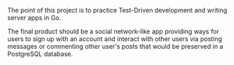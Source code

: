 The point of this project is to practice Test-Driven development and writing server apps in Go. 

The final product should be a social network-like app providing ways for users to sign up with an account and interact with other users via posting messages or commenting other user's posts that would be preserved in a PostgreSQL database. 
